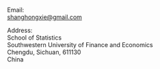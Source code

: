Email: <br>
shanghongxie@gmail.com <br>

Address: <br>
School of Statistics <br>
           Southwestern University of Finance and Economics <br>
	   Chengdu, Sichuan, 611130 <br>
	   China 
